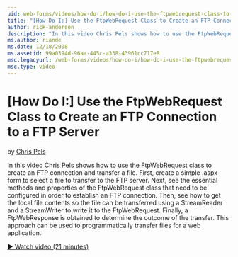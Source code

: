 ```yaml
---
uid: web-forms/videos/how-do-i/how-do-i-use-the-ftpwebrequest-class-to-create-an-ftp-connection-to-a-ftp-server
title: "[How Do I:] Use the FtpWebRequest Class to Create an FTP Connection to a FTP Server | Microsoft Docs"
author: rick-anderson
description: "In this video Chris Pels shows how to use the FtpWebRequest class to create an FTP connection and transfer a file. First, create a simple .aspx form to selec..."
ms.author: riande
ms.date: 12/18/2008
ms.assetid: 99a0394d-96aa-445c-a338-43961cc717e8
msc.legacyurl: /web-forms/videos/how-do-i/how-do-i-use-the-ftpwebrequest-class-to-create-an-ftp-connection-to-a-ftp-server
msc.type: video
---
```

# [How Do I:] Use the FtpWebRequest Class to Create an FTP Connection to a FTP Server

by [Chris Pels](https://twitter.com/chrispels)

In this video Chris Pels shows how to use the FtpWebRequest class to create an FTP connection and transfer a file. First, create a simple .aspx form to select a file to transfer to the FTP server. Next, see the essential methods and properties of the FtpWebRequest class that need to be configured in order to establish an FTP connection. Then, see how to get the local file contents so the file can be transferred using a StreamReader and a StreamWriter to write it to the FtpWebRequest. Finally, a FtpWebResponse is obtained to determine the outcome of the transfer. This approach can be used to programmatically transfer files for a web application.

[&#9654; Watch video (21 minutes)](https://channel9.msdn.com/Blogs/ASP-NET-Site-Videos/how-do-i-use-the-ftpwebrequest-class-to-create-an-ftp-connection-to-a-ftp-server)
